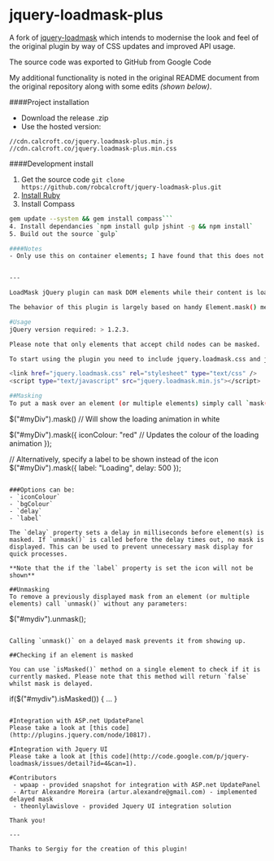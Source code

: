 # jquery-loadmask-plus

A fork of [jquery-loadmask](https://code.google.com/p/jquery-loadmask/) which intends to modernise the look and feel of the original plugin by way of CSS updates and improved API usage.

The source code was exported to GitHub from Google Code

My additional functionality is noted in the original README document from the original repository along with some edits *(shown below)*.

####Project installation
- Download the release .zip
- Use the hosted version:
```
//cdn.calcroft.co/jquery.loadmask-plus.min.js
//cdn.calcroft.co/jquery.loadmask-plus.min.css
```

####Development install
1. Get the source code `git clone https://github.com/robcalcroft/jquery-loadmask-plus.git`
2. [Install Ruby](https://www.ruby-lang.org/en/downloads/)
3. Install Compass 
```bash 
gem update --system && gem install compass```
4. Install dependancies `npm install gulp jshint -g && npm install`
5. Build out the source `gulp`

####Notes
- Only use this on container elements; I have found that this does not play well with padding and causes an offset on the text.


---

LoadMask jQuery plugin can mask DOM elements while their content is loading or changing to prevent user interactions and inform that some background task is still running. It is very light (~2Kb) and easy to use.

The behavior of this plugin is largely based on handy Element.mask() method from [ExtJS Framework](http://extjs.com/deploy/dev/examples/form/xml-form.html).

#Usage
jQuery version required: > 1.2.3.

Please note that only elements that accept child nodes can be masked.

To start using the plugin you need to include jquery.loadmask.css and jquery.loadmask.js (or its minified version jquery.loadmask.min.js) to your html page:

<link href="jquery.loadmask.css" rel="stylesheet" type="text/css" />
<script type="text/javascript" src="jquery.loadmask.min.js"></script>

##Masking
To put a mask over an element (or multiple elements) simply call `mask(options)` method :

```
$("#myDiv").mask() // Will show the loading animation in white

$("#myDiv").mask({
  iconColour: "red" // Updates the colour of the loading animation
});

// Alternatively, specify a label to be shown instead of the icon
$("#myDiv").mask({
  label: "Loading",
  delay: 500
});
```

###Options can be:
- `iconColour`
- `bgColour`
- `delay`
- `label`

The `delay` property sets a delay in milliseconds before element(s) is masked. If `unmask()` is called before the delay times out, no mask is displayed. This can be used to prevent unnecessary mask display for quick processes.

**Note that the if the `label` property is set the icon will not be shown**

##Unmasking
To remove a previously displayed mask from an element (or multiple elements) call `unmask()` without any parameters:

```
$("#mydiv").unmask();
```

Calling `unmask()` on a delayed mask prevents it from showing up.

##Checking if an element is masked

You can use `isMasked()` method on a single element to check if it is currently masked. Please note that this method will return `false` whilst mask is delayed.

```
if($("#mydiv").isMasked()) { ... }
```

#Integration with ASP.net UpdatePanel
Please take a look at [this code](http://plugins.jquery.com/node/10817).

#Integration with Jquery UI
Please take a look at [this code](http://code.google.com/p/jquery-loadmask/issues/detail?id=4&can=1).

#Contributors
 - wpaap - provided snapshot for integration with ASP.net UpdatePanel
 - Artur Alexandre Moreira (artur.alexandre@gmail.com) - implemented delayed mask
 - theonlylawislove - provided Jquery UI integration solution

Thank you!

---

Thanks to Sergiy for the creation of this plugin!
